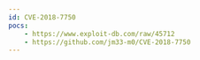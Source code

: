 ```yaml
---
id: CVE-2018-7750
pocs: 
    - https://www.exploit-db.com/raw/45712
    - https://github.com/jm33-m0/CVE-2018-7750
---
```

